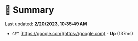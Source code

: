 # 📖 Summary
Last updated: **2/20/2023, 10:35:49 AM**

- `GET` [https://google.com](https://google.com) - **Up** (137ms)
